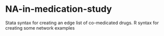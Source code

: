 # NA-in-medication-study
Stata syntax for creating an edge list of co-medicated drugs. R syntax for creating some network examples 
